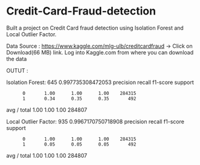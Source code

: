 # Credit-Card-Fraud-detection
Built a project on Credit Card fraud detection using Isolation Forest and Local Outlier Factor.

Data Source : https://www.kaggle.com/mlg-ulb/creditcardfraud -> Click on Download(66 MB) link.
Log into Kaggle.com from where you can download the data


OUTUT : 

Isolation Forest: 645
0.997735308472053
             precision    recall  f1-score   support

          0       1.00      1.00      1.00    284315
          1       0.34      0.35      0.35       492

avg / total       1.00      1.00      1.00    284807

Local Outlier Factor: 935
0.9967170750718908
             precision    recall  f1-score   support

          0       1.00      1.00      1.00    284315
          1       0.05      0.05      0.05       492

avg / total       1.00      1.00      1.00    284807
